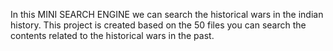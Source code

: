 In this MINI SEARCH ENGINE we can search the historical wars in the indian history.
This project is created based on the 50 files you can search the contents related to the historical wars in the past.
